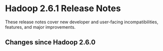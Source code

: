 # Hadoop  2.6.1 Release Notes

These release notes cover new developer and user-facing incompatibilities, features, and major improvements.

## Changes since Hadoop 2.6.0



